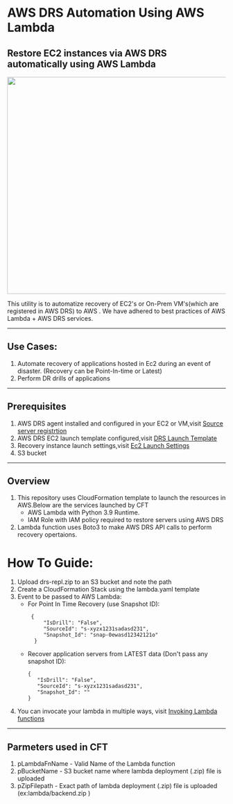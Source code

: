 # AWS DRS Automation Using AWS Lambda
##  Restore EC2 instances via AWS DRS automatically using AWS Lambda


  <img src = "https://github.com/vidyashankar13/aws-drs-automation/assets/50440333/68b3c9a2-4dd9-468b-9a0c-8ae534d36a09" width=750 height=500>


This utility is to automatize recovery of EC2's or On-Prem VM's(which are registered in AWS DRS) to AWS . We have adhered to best practices of AWS Lambda + AWS DRS services. 

---
## Use Cases:
1. Automate recovery of applications hosted in Ec2 during an event of disaster. (Recovery can be Point-In-time or Latest)
2. Perform DR drills of applications
---
## Prerequisites
1. AWS DRS agent installed and configured in your EC2 or VM,visit [Source server registrtion](https://docs.aws.amazon.com/drs/latest/userguide/agent-installation.html)
2. AWS DRS EC2 launch template configured,visit [DRS Launch Template](https://docs.aws.amazon.com/drs/latest/userguide/ec2-launch.html)
3. Recovery instance launch settings,visit [Ec2 Launch Settings](https://docs.aws.amazon.com/drs/latest/userguide/launching-target-servers.html)
4. S3 bucket 
---

##  Overview
1. This repository uses CloudFormation template to launch the resources in AWS.Below are the services launched by CFT
      - AWS Lambda with Python 3.9 Runtime.
      - IAM Role with IAM policy required to restore servers using AWS DRS
2. Lambda function uses Boto3 to make AWS DRS API calls to perform recovery opertaions.
 # How To Guide:
  1. Upload drs-repl.zip to an S3 bucket and note the path
  2. Create a CloudFormation Stack using the lambda.yaml template
  3. Event to be passed to AWS Lambda:
      - For Point In Time Recovery (use Snapshot ID):
         ```
          {
              "IsDrill": "False",
              "SourceId": "s-xyzx1231sadasd231",
              "Snapshot_Id": "snap-0ewasd12342121o"
           }
           ```
      - Recover application servers from LATEST data (Don't pass any snapshot ID):
           ```
           {
              "IsDrill": "False",
              "SourceId": "s-xyzx1231sadasd231",
              "Snapshot_Id": ""
           }
           ``` 
  4. You can invocate your lambda in multiple ways, visit [Invoking Lambda functions](https://docs.aws.amazon.com/lambda/latest/dg/lambda-invocation.html)
---
## Parmeters used in CFT
1. pLambdaFnName - Valid Name of the Lambda function
2. pBucketName - S3 bucket name where lambda deployment (.zip) file is uploaded
3. pZipFilepath - Exact path of lambda deployment (.zip) file is uploaded (ex:lambda/backend.zip )






